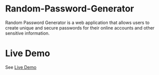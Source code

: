 # Random-Password-Generator
Random Password Generator is a web application that allows users to create unique and secure passwords for their online accounts and other sensitive information.

# Live Demo
See [Live Demo](https://farhanaliofficial.github.io/Random-Password-Generator/)
